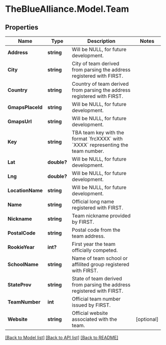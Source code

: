 # TheBlueAlliance.Model.Team

## Properties

Name | Type | Description | Notes
------------ | ------------- | ------------- | -------------
**Address** | **string** | Will be NULL, for future development. | 
**City** | **string** | City of team derived from parsing the address registered with FIRST. | 
**Country** | **string** | Country of team derived from parsing the address registered with FIRST. | 
**GmapsPlaceId** | **string** | Will be NULL, for future development. | 
**GmapsUrl** | **string** | Will be NULL, for future development. | 
**Key** | **string** | TBA team key with the format &#x60;frcXXXX&#x60; with &#x60;XXXX&#x60; representing the team number. | 
**Lat** | **double?** | Will be NULL, for future development. | 
**Lng** | **double?** | Will be NULL, for future development. | 
**LocationName** | **string** | Will be NULL, for future development. | 
**Name** | **string** | Official long name registered with FIRST. | 
**Nickname** | **string** | Team nickname provided by FIRST. | 
**PostalCode** | **string** | Postal code from the team address. | 
**RookieYear** | **int?** | First year the team officially competed. | 
**SchoolName** | **string** | Name of team school or affilited group registered with FIRST. | 
**StateProv** | **string** | State of team derived from parsing the address registered with FIRST. | 
**TeamNumber** | **int** | Official team number issued by FIRST. | 
**Website** | **string** | Official website associated with the team. | [optional] 

[[Back to Model list]](../../README.md#documentation-for-models) [[Back to API list]](../../README.md#documentation-for-api-endpoints) [[Back to README]](../../README.md)

